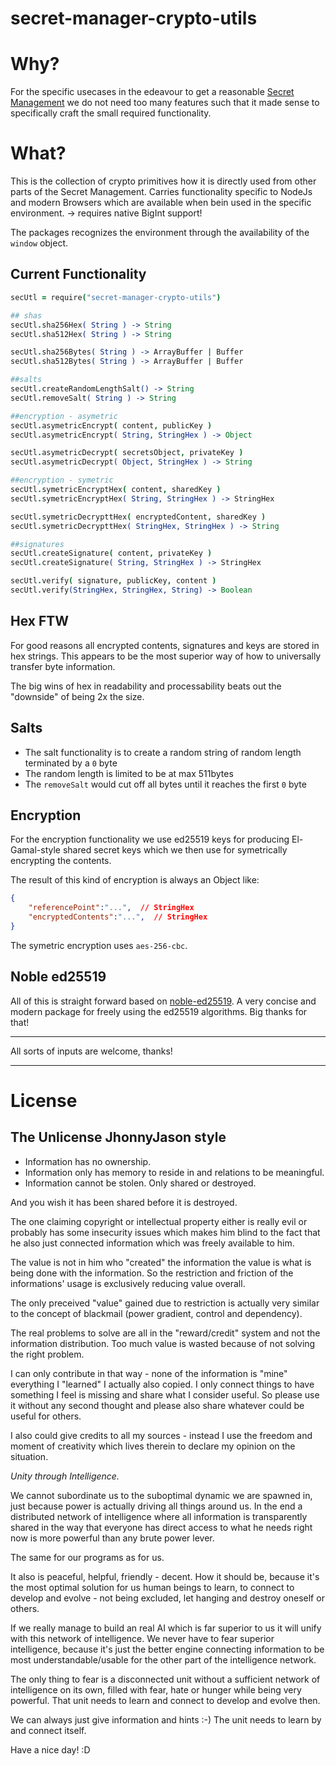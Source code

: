 # secret-manager-crypto-utils 

# Why?
For the specific usecases in the edeavour to get a reasonable [Secret Management](https://hackmd.io/PZjpRfzPSBCqS-8K54x2jA) we do not need too many features such that it made sense to specifically craft the small required functionality.

# What?
This is the collection of crypto primitives how it is directly used from other parts of the Secret Management.
Carries functionality specific to NodeJs and modern Browsers which are available when bein used in the specific environment. -> requires native BigInt support!

The packages recognizes the environment through the availability of the `window` object.

Current Functionality
---------------------

```coffeescript
secUtl = require("secret-manager-crypto-utils")

## shas
secUtl.sha256Hex( String ) -> String
secUtl.sha512Hex( String ) -> String

secUtl.sha256Bytes( String ) -> ArrayBuffer | Buffer
secUtl.sha512Bytes( String ) -> ArrayBuffer | Buffer

##salts
secUtl.createRandomLengthSalt() -> String
secUtl.removeSalt( String ) -> String

##encryption - asymetric
secUtl.asymetricEncrypt( content, publicKey )
secUtl.asymetricEncrypt( String, StringHex ) -> Object

secUtl.asymetricDecrypt( secretsObject, privateKey )
secUtl.asymetricDecrypt( Object, StringHex ) -> String

##encryption - symetric
secUtl.symetricEncryptHex( content, sharedKey )
secUtl.symetricEncryptHex( String, StringHex ) -> StringHex

secUtl.symetricDecrypttHex( encryptedContent, sharedKey )
secUtl.symetricDecrypttHex( StringHex, StringHex ) -> String

##signatures
secUtl.createSignature( content, privateKey )
secUtl.createSignature( String, StringHex ) -> StringHex

secUtl.verify( signature, publicKey, content )
secUtl.verify(StringHex, StringHex, String) -> Boolean

```

## Hex FTW
For good reasons all encrypted contents, signatures and keys are stored in hex strings. This appears to be the most superior way of how to universally transfer byte information.

The big wins of hex in readability and processability beats out the "downside" of being 2x the size.

## Salts
- The salt functionality is to create a random string of random length terminated by a `0` byte
- The random length is limited to be at max 511bytes
- The `removeSalt` would cut off all bytes until it reaches the first `0` byte

## Encryption
For the encryption functionality we use ed25519 keys for producing El-Gamal-style shared secret keys which we then use for symetrically encrypting the contents.

The result of this kind of encryption is always an Object like:
```json
{
    "referencePoint":"...",  // StringHex 
    "encryptedContents":"...",  // StringHex 
}
```

The symetric encryption uses `aes-256-cbc`.

## Noble ed25519
All of this is straight forward based on [noble-ed25519](https://github.com/paulmillr/noble-ed25519). A very concise and modern package for freely using the ed25519 algorithms. Big thanks for that!

---

All sorts of inputs are welcome, thanks!

---

# License

## The Unlicense JhonnyJason style

- Information has no ownership.
- Information only has memory to reside in and relations to be meaningful.
- Information cannot be stolen. Only shared or destroyed.

And you wish it has been shared before it is destroyed.

The one claiming copyright or intellectual property either is really evil or probably has some insecurity issues which makes him blind to the fact that he also just connected information which was freely available to him.

The value is not in him who "created" the information the value is what is being done with the information.
So the restriction and friction of the informations' usage is exclusively reducing value overall.

The only preceived "value" gained due to restriction is actually very similar to the concept of blackmail (power gradient, control and dependency).

The real problems to solve are all in the "reward/credit" system and not the information distribution. Too much value is wasted because of not solving the right problem.

I can only contribute in that way - none of the information is "mine" everything I "learned" I actually also copied.
I only connect things to have something I feel is missing and share what I consider useful. So please use it without any second thought and please also share whatever could be useful for others. 

I also could give credits to all my sources - instead I use the freedom and moment of creativity which lives therein to declare my opinion on the situation. 

*Unity through Intelligence.*

We cannot subordinate us to the suboptimal dynamic we are spawned in, just because power is actually driving all things around us.
In the end a distributed network of intelligence where all information is transparently shared in the way that everyone has direct access to what he needs right now is more powerful than any brute power lever.

The same for our programs as for us.

It also is peaceful, helpful, friendly - decent. How it should be, because it's the most optimal solution for us human beings to learn, to connect to develop and evolve - not being excluded, let hanging and destroy oneself or others.

If we really manage to build an real AI which is far superior to us it will unify with this network of intelligence.
We never have to fear superior intelligence, because it's just the better engine connecting information to be most understandable/usable for the other part of the intelligence network.

The only thing to fear is a disconnected unit without a sufficient network of intelligence on its own, filled with fear, hate or hunger while being very powerful. That unit needs to learn and connect to develop and evolve then.

We can always just give information and hints :-) The unit needs to learn by and connect itself.

Have a nice day! :D